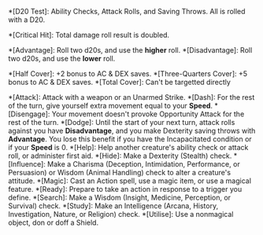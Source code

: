 *[D20 Test]: Ability Checks, Attack Rolls, and Saving Throws. All is rolled with a D20.

*[Critical Hit]: Total damage roll result is doubled.

*[Advantage]: Roll two d20s, and use the <strong>higher</strong> roll.
*[Disadvantage]: Roll two d20s, and use the <strong>lower</strong> roll.

<!--- Covers --->

*[Half Cover]: +2 bonus to AC & DEX saves.
*[Three-Quarters Cover]: +5 bonus to AC & DEX saves.
*[Total Cover]: Can't be targetted directly

<!--- Actions --->

*[Attack]: Attack with a weapon or an Unarmed Strike.
*[Dash]: For the rest of the turn, give yourself extra movement equal to your <strong>Speed</strong>.
*[Disengage]: Your movement doesn't provoke Opportunity Attack for the rest of the turn.
*[Dodge]: Until the start of your next turn, attack rolls against you have <strong>Disadvantage</strong>, and you make Dexterity saving throws with <strong>Advantage</strong>. You lose this benefit if you have the Incapacitated condition or if your <strong>Speed</strong> is 0.
*[Help]: Help another creature's ability check or attack roll, or administer first aid.
*[Hide]: Make a Dexterity (Stealth) check.
*[Influence]: Make a Charisma (Deception, Intimidation, Performance, or Persuasion) or Wisdom (Animal Handling) check to alter a creature's attitude.
*[Magic]: Cast an Action spell, use a magic item, or use a magical feature.
*[Ready]: Prepare to take an action in response to a trigger you define.
*[Search]: Make a Wisdom (Insight, Medicine, Perception, or Survival) check.
*[Study]: Make an Intelligence (Arcana, History, Investigation, Nature, or Religion) check.
*[Utilise]: Use a nonmagical object, don or doff a Shield.